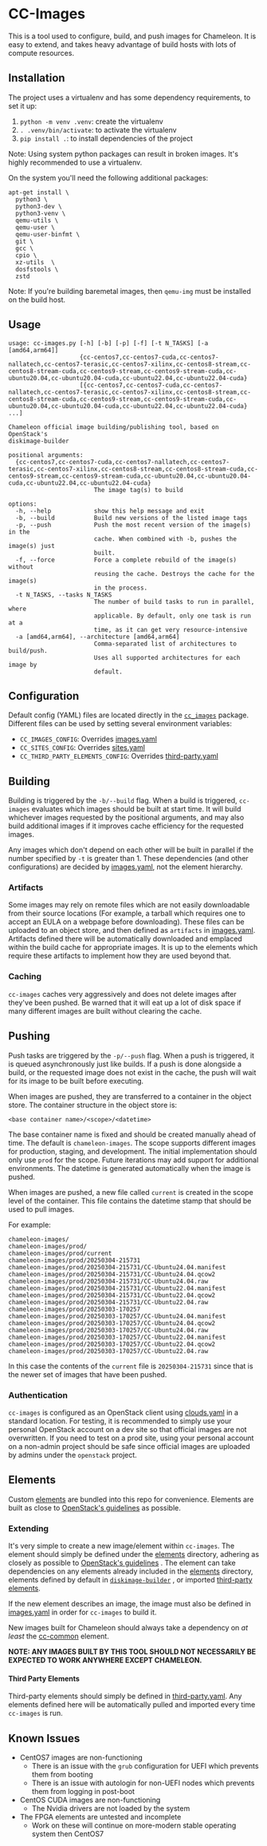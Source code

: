 # CC-Images

This is a tool used to configure, build, and push images for Chameleon.
It is easy to extend, and takes heavy advantage of build hosts with lots of compute resources.

## Installation

The project uses a virtualenv and has some dependency requirements, to set it up:
1. `python -m venv .venv`: create the virtualenv
2. `. .venv/bin/activate`: to activate the virtualenv
3. `pip install .`: to install dependencies of the project

Note: Using system python packages can result in broken images. It's highly recommended to use a virtualenv.

On the system you'll need the following additional packages:

```
apt-get install \
  python3 \
  python3-dev \
  python3-venv \
  qemu-utils \
  qemu-user \
  qemu-user-binfmt \
  git \
  gcc \
  cpio \
  xz-utils  \
  dosfstools \
  zstd
```

Note: If you're building baremetal images, then `qemu-img` must be installed on the build host.

## Usage

```
usage: cc-images.py [-h] [-b] [-p] [-f] [-t N_TASKS] [-a [amd64,arm64]]
                    {cc-centos7,cc-centos7-cuda,cc-centos7-nallatech,cc-centos7-terasic,cc-centos7-xilinx,cc-centos8-stream,cc-centos8-stream-cuda,cc-centos9-stream,cc-centos9-stream-cuda,cc-ubuntu20.04,cc-ubuntu20.04-cuda,cc-ubuntu22.04,cc-ubuntu22.04-cuda}
                    [{cc-centos7,cc-centos7-cuda,cc-centos7-nallatech,cc-centos7-terasic,cc-centos7-xilinx,cc-centos8-stream,cc-centos8-stream-cuda,cc-centos9-stream,cc-centos9-stream-cuda,cc-ubuntu20.04,cc-ubuntu20.04-cuda,cc-ubuntu22.04,cc-ubuntu22.04-cuda} ...]

Chameleon official image building/publishing tool, based on OpenStack's
diskimage-builder

positional arguments:
  {cc-centos7,cc-centos7-cuda,cc-centos7-nallatech,cc-centos7-terasic,cc-centos7-xilinx,cc-centos8-stream,cc-centos8-stream-cuda,cc-centos9-stream,cc-centos9-stream-cuda,cc-ubuntu20.04,cc-ubuntu20.04-cuda,cc-ubuntu22.04,cc-ubuntu22.04-cuda}
                        The image tag(s) to build

options:
  -h, --help            show this help message and exit
  -b, --build           Build new versions of the listed image tags
  -p, --push            Push the most recent version of the image(s) in the
                        cache. When combined with -b, pushes the image(s) just
                        built.
  -f, --force           Force a complete rebuild of the image(s) without
                        reusing the cache. Destroys the cache for the image(s)
                        in the process.
  -t N_TASKS, --tasks N_TASKS
                        The number of build tasks to run in parallel, where
                        applicable. By default, only one task is run at a
                        time, as it can get very resource-intensive
  -a [amd64,arm64], --architecture [amd64,arm64]
                        Comma-separated list of architectures to build/push.
                        Uses all supported architectures for each image by
                        default.
```

## Configuration

Default config (YAML) files are located directly in the [`cc_images`](cc_images) package. Different
files can be used by setting several environment variables:

* `CC_IMAGES_CONFIG`: Overrides [images.yaml](cc_images/images.yaml)
* `CC_SITES_CONFIG`: Overrides [sites.yaml](cc_images/sites.yaml)
* `CC_THIRD_PARTY_ELEMENTS_CONFIG`: Overrides [third-party.yaml](cc_images/third-party.yaml)

## Building

Building is triggered by the `-b/--build` flag. When a build is triggered, `cc-images` evaluates
which images should be built at start time. It will build whichever images requested
by the positional arguments, and may also build additional images if it improves cache efficiency
for the requested images.

Any images which don't depend on each other will be built in parallel if the number specified
by `-t`
is greater than 1. These dependencies (and other configurations) are decided
by [images.yaml](cc_images/images.yaml), not the element hierarchy.

### Artifacts

Some images may rely on remote files which are not easily downloadable from their source locations
(For example, a tarball which requires one to accept an EULA on a webpage before downloading). These
files can be uploaded to an object store, and then defined as `artifacts`
in [images.yaml](cc_images/images.yaml). Artifacts defined there will be automatically downloaded
and emplaced within the build cache for appropriate images. It is up to the elements which require
these artifacts to implement how they are used beyond that.

### Caching

`cc-images` caches very aggressively and does not delete images after they've been pushed. Be warned
that it will eat up a lot of disk space if many different images are built without clearing the
cache.

## Pushing

Push tasks are triggered by the `-p/--push` flag. When a push is triggered, it is queued
asynchronously just like builds. If a push is done alongside a build, or the requested image does
not exist in the cache, the push will wait for its image to be built before executing.

When images are pushed, they are transferred to a container in the object store.
The container structure in the object store is:
```
<base container name>/<scope>/<datetime>
```

The base container name is fixed and should be created manually ahead of time. The
default is `chameleon-images`. The scope supports different images for production, staging,
and development. The initial implementation should only use `prod` for the scope. Future
iterations may add support for additional environments. The datetime is generated
automatically when the image is pushed.

When images are pushed, a new file called `current` is created in the scope level of the
container. This file contains the datetime stamp that should be used to pull images.

For example:
```
chameleon-images/
chameleon-images/prod/
chameleon-images/prod/current
chameleon-images/prod/20250304-215731
chameleon-images/prod/20250304-215731/CC-Ubuntu24.04.manifest
chameleon-images/prod/20250304-215731/CC-Ubuntu24.04.qcow2
chameleon-images/prod/20250304-215731/CC-Ubuntu24.04.raw
chameleon-images/prod/20250304-215731/CC-Ubuntu22.04.manifest
chameleon-images/prod/20250304-215731/CC-Ubuntu22.04.qcow2
chameleon-images/prod/20250304-215731/CC-Ubuntu22.04.raw
chameleon-images/prod/20250303-170257
chameleon-images/prod/20250303-170257/CC-Ubuntu24.04.manifest
chameleon-images/prod/20250303-170257/CC-Ubuntu24.04.qcow2
chameleon-images/prod/20250303-170257/CC-Ubuntu24.04.raw
chameleon-images/prod/20250303-170257/CC-Ubuntu22.04.manifest
chameleon-images/prod/20250303-170257/CC-Ubuntu22.04.qcow2
chameleon-images/prod/20250303-170257/CC-Ubuntu22.04.raw
```

In this case the contents of the `current` file is `20250304-215731` since that is the newer set of images that have been pushed.

### Authentication

`cc-images` is configured as an OpenStack client
using [clouds.yaml](https://docs.openstack.org/python-openstackclient/latest/configuration/index.html#clouds-yaml)
in a standard location. For testing, it is recommended to simply use your personal OpenStack account
on a dev site so that official images are not overwritten. If you need to test on a prod site, using
your personal account on a non-admin project should be safe since official images are uploaded by
admins under the `openstack` project.

## Elements

Custom [elements](elements) are bundled into this repo for convenience. Elements are built as close
to [OpenStack's guidelines](https://docs.openstack.org/diskimage-builder/latest/developer/developing_elements.html)
as possible.

### Extending

It's very simple to create a new image/element within `cc-images`. The element should simply be
defined under the [elements](elements) directory, adhering as closely as possible
to [OpenStack's guidelines](https://docs.openstack.org/diskimage-builder/latest/developer/developing_elements.html)
. The element can take dependencies on any elements already included in the [elements](elements)
directory, elements defined by default
in [`diskimage-builder`](https://github.com/openstack/diskimage-builder/tree/master/diskimage_builder/elements)
, or imported [third-party elements](#third-party-elements).

If the new element describes an image, the image must also be defined
in [images.yaml](cc_images/images.yaml) in order for `cc-images` to build it.

New images built for Chameleon should always take a dependency on _at least_
the [cc-common](elements/cc-common) element.

**NOTE: ANY IMAGES BUILT BY THIS TOOL SHOULD NOT NECESSARILY BE EXPECTED TO WORK ANYWHERE EXCEPT
CHAMELEON.**

#### Third Party Elements

Third-party elements should simply be defined in [third-party.yaml](cc_images/third-party.yaml). Any
elements defined here will be automatically pulled and imported every time `cc-images` is run.

## Known Issues

* CentOS7 images are non-functioning
    * There is an issue with the `grub` configuration for UEFI which prevents them from booting
    * There is an issue with autologin for non-UEFI nodes which prevents them from logging in
      post-boot
* CentOS CUDA images are non-functioning
  * The Nvidia drivers are not loaded by the system
* The FPGA elements are untested and incomplete
  * Work on these will continue on more-modern stable operating system then CentOS7